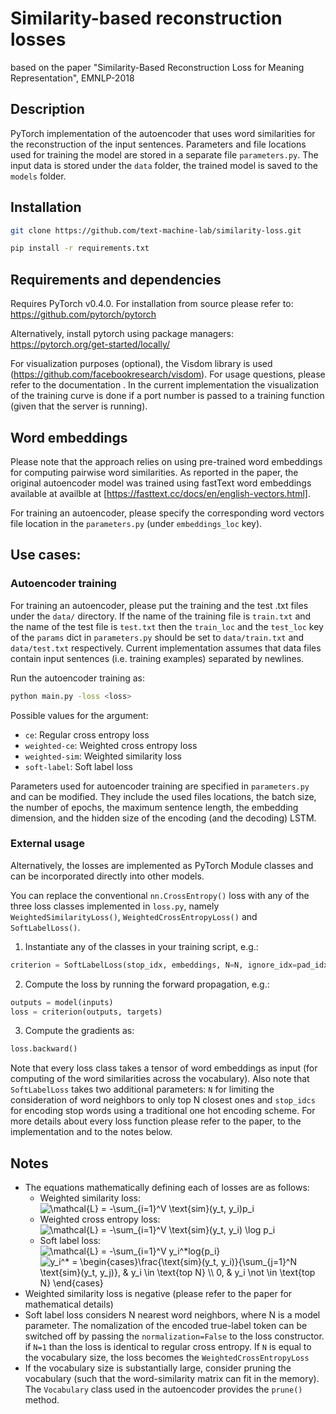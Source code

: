 # Similarity-based reconstruction losses
based on the paper "Similarity-Based Reconstruction Loss for Meaning Representation", EMNLP-2018

## Description
PyTorch implementation of the autoencoder that uses word similarities for the reconstruction of the input sentences.
Parameters and file locations used for training the model are stored in a separate file `parameters.py`.
The input data is stored under the `data` folder, the trained model is saved to the `models` folder.

## Installation
```sh
git clone https://github.com/text-machine-lab/similarity-loss.git
```
```sh
pip install -r requirements.txt
```

## Requirements and dependencies
Requires PyTorch v0.4.0.
For installation from source please refer to:
https://github.com/pytorch/pytorch

Alternatively, install pytorch using package managers:
https://pytorch.org/get-started/locally/

For visualization purposes (optional), the Visdom library is used (https://github.com/facebookresearch/visdom).
For usage questions, please refer to the documentation . In the current implementation the visualization of the training curve is done if a port number is passed to a training function (given that the server is running).


## Word embeddings
Please note that the approach relies on using pre-trained word embeddings for computing pairwise word similarities.
As reported in the paper, the original autoencoder model was trained using fastText word embeddings available at availble at [https://fasttext.cc/docs/en/english-vectors.html].

For training an autoencoder, please specify the corresponding word vectors file location in the `parameters.py` (under `embeddings_loc` key).

## Use cases:
### Autoencoder training

For training an autoencoder, please put the training and the test .txt files under the `data/` directory. If the name of the training file is `train.txt` and the name of the test file is `test.txt` then the `train_loc` and the `test_loc` key of the `params` dict in `parameters.py` should be set to `data/train.txt` and `data/test.txt` respectively. Current implementation assumes that data files contain input sentences (i.e. training examples) separated by newlines. 

Run the autoencoder training as:

```sh
python main.py -loss <loss>
```

Possible values for the <loss> argument:
* `ce`: Regular cross entropy loss
* `weighted-ce`: Weighted cross entropy loss
* `weighted-sim`: Weighted similarity loss
* `soft-label`: Soft label loss

Parameters used for autoencoder training are specified in `parameters.py` and can be modified. They include the used files locations, the batch size, the number of epochs, the maximum sentence length, the embedding dimension, and the hidden size of the encoding (and the decoding) LSTM.

### External usage
Alternatively, the losses are implemented as PyTorch Module classes and can be incorporated directly into other models.

You can replace the conventional `nn.CrossEntropy()` loss with any of the three loss classes implemented in `loss.py`, namely 
`WeightedSimilarityLoss()`, `WeightedCrossEntropyLoss()` and `SoftLabelLoss()`. 
1. Instantiate any of the classes in your training script, e.g.:
```python
criterion = SoftLabelLoss(stop_idx, embeddings, N=N, ignore_idx=pad_idx)
```
2. Compute the loss by running the forward propagation, e.g.:
```python
outputs = model(inputs)
loss = criterion(outputs, targets)
```
3. Compute the gradients as:
```python
loss.backward()
```
Note that every loss class takes a tensor of word embeddings as input (for computing of the word similarities across the vocabulary). Also note that `SoftLabelLoss` takes two additional parameters: `N` for limiting the consideration of word neighbors to only top N closest ones and `stop_idcs` for encoding stop words using a traditional one hot encoding scheme. For more details about every loss function please refer to the paper, to the implementation and to the notes below.

## Notes
* The equations mathematically defining each of losses are as follows:
  * Weighted similarity loss:  
    <img src="https://latex.codecogs.com/svg.latex?\mathcal{L}&space;=&space;-\sum_{i=1}^V&space;\text{sim}(y_t,&space;y_i)p_i" title="\mathcal{L} = -\sum_{i=1}^V \text{sim}(y_t, y_i)p_i" />
  * Weighted cross entropy loss:  
    <img src="https://latex.codecogs.com/svg.latex?\mathcal{L}&space;=&space;-\sum_{i=1}^V&space;\text{sim}(y_t,&space;y_i)&space;\log&space;p_i" title="\mathcal{L} = -\sum_{i=1}^V \text{sim}(y_t, y_i) \log p_i" />
  * Soft label loss:  
    <img src="https://latex.codecogs.com/svg.latex?\mathcal{L}&space;=&space;-\sum_{i=1}^V&space;y_i^*log{p_i}" title="\mathcal{L} = -\sum_{i=1}^V y_i^*log{p_i}" />  
    <img src="https://latex.codecogs.com/svg.latex?y_i^*&space;=&space;\begin{cases}\frac{\text{sim}(y_t,&space;y_i)}{\sum_{j=1}^N&space;\text{sim}(y_t,&space;y_j)},&space;&&space;y_i&space;\in&space;\text{top&space;N}&space;\\&space;0,&space;&&space;y_i&space;\not&space;\in&space;\text{top&space;N}&space;\end{cases}" title="y_i^* = \begin{cases}\frac{\text{sim}(y_t, y_i)}{\sum_{j=1}^N \text{sim}(y_t, y_j)}, & y_i \in \text{top N} \\ 0, & y_i \not \in \text{top N} \end{cases}" />
* Weighted similarity loss is negative (please refer to the paper for mathematical details)
* Soft label loss considers N nearest word neighbors, where N is a model parameter. The nomalization of the encoded true-label token can be switched off by passing the `normalization=False` to the loss constructor. if `N=1` than the loss is identical to regular cross entropy. If `N` is equal to the vocabulary size, the loss becomes the `WeightedCrossEntropyLoss`
* If the vocabulary size is substantially large, consider pruning the vocabulary (such that the word-similarity matrix can fit in the memory). The `Vocabulary` class used in the autoencoder provides the `prune()` method.




